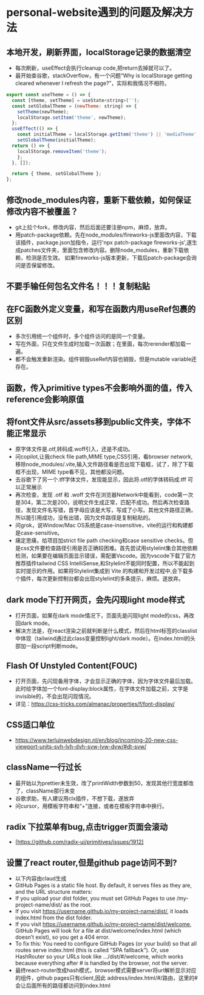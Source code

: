 # personal-website遇到的问题及解决方法

## 本地开发，刷新界面，localStorage记录的数据清空

* 每次刷新，useEffect会执行cleanup code,把return去掉就可以了。
* 最开始查谷歌，stackOverflow，有一个问题“Why is localStorage getting cleared whenever I refresh the page?”，实际和我情况不相符。

```javascript
export const useTheme = () => {
  const [theme, setTheme] = useState<string>('');
  const setGlobalTheme = (newTheme: string) => {
    setTheme(newTheme);
    localStorage.setItem('theme', newTheme);
  };
  useEffect(() => {
    const initialTheme = localStorage.getItem('theme') || 'mediaTheme';
    setGlobalTheme(initialTheme);
  return () => {
    localStorage.removeItem('theme');
    };
  }, []);

  return { theme, setGlobalTheme };
};
```

## 修改node_modules内容，重新下载依赖，如何保证修改内容不被覆盖？

* git上拉个fork，修改内容，然后后面还要注册npm，麻烦，放弃。
* 用patch-package依赖。先在node_modules/fireworks-js里面改内容，下载该插件，package.json加指令，运行'npx patch-package fireworks-js',遂生成patches文件夹，里面包含修改内容。删除node_modules，重新下载依赖，检测是否生效。 如果fireworks-js版本更新，下载后patch-package会询问是否保留修改。

## 不要手输任何包名文件名！！！复制粘贴

## 在FC函数外定义变量，和写在函数内用useRef包裹的区别

* 多次引用统一个组件时，多个组件访问的是同一个变量。
* 写在外面，只在文件生成时加载一次函数；在里面，每次rerender都加载一遍。
* 都不会触发重新渲染。组件销毁useRef内容也销毁，但是mutable variable还存在。

## 函数，传入primitive types不会影响外面的值，传入reference会影响原值

## 将font文件从src/assets移到public文件夹，字体不能正常显示

* 原字体文件是.otf,转码成.woff引入，还是不成功。
* 问copilot,让我check file path,MIME type,CSS引用，看browser network,移除node_modules/.vite,输入文件路径看是否出现下载框，试了，除了下载框不出现，MIME type看不见，其他都没问题。
* 去谷歌下了另一个.tff字体文件，发现能显示，因此将.otf的字体转码成.tff 可以正常展示
* 再次检查，发现 .otf 和 .woff 文件在浏览器Network中能看到，code第一次是304，第二次是200，说明文件生成正常，匹配不成功。然后再次检查路径，发现文件名写错，首字母应该是大写，写成了小写。其他文件路径正确，所以能引用成功，没有出错，因为文件路径是复制粘贴的。
* 问grok，说Window/Mac OS系统是case-insensitive，vite的运行和构建都是case-sensitive。
* 痛定思痛，给项目加strict file path checking和case sensitive checks。但是css文件要检查路径引用是否正确较困难。首先尝试用stylelint集合其他依赖检测，如果要在编辑页面显示错误，需配置Vscode。因为vscode下载了官方推荐插件tailwind CSS IntelliSense,和Stylelint不能同时配置，所以不能起到实时提示的作用。如果将Stylelint集成到 Vite 的构建和开发过程中,会下载多个插件，每次更新控制台都会出现stylelint的多条提示，麻烦。遂放弃。

## dark mode下打开网页，会先闪现light mode样式

* 打开页面，如果在dark mode情况下，页面先是闪现light mode的css，再改回dark mode。
* 解决方法是，在react渲染之前就判断是什么模式，然后在html标签的classlist中体现（tailwind通过此class变量控制light/dark mode）。在index.html的头部加一段script判断mode。

## Flash Of Unstyled Content(FOUC)

* 打开页面，先闪现备用字体，才会显示正确的字体，因为字体文件最后加载。此时给字体加一个font-display:block属性，在字体文件加载之前，文字是invisible的，不会出现闪现情况。
* 详见：<https://css-tricks.com/almanac/properties/f/font-display/>

## CSS适口单位

* <https://www.terluinwebdesign.nl/en/blog/incoming-20-new-css-viewport-units-svh-lvh-dvh-svw-lvw-dvw/#dt-svw/>

## className一行过长

* 最开始以为prettier未生效，改了printWidth参数到50，发现其他行宽度都改了，className那行未变
* 谷歌求助，有人建议用clx插件，不想下载，遂放弃
* 问cursor，用模板字符串和“+”连接，或者在模板字符串中换行。

## radix 下拉菜单有bug,点击trigger页面会滚动

* [https://github.com/radix-ui/primitives/issues/1912]

## 设置了react router,但是github page访问不到?

* 以下内容由claud生成
* GitHub Pages is a static file host. By default, it serves files as they are, and the URL structure matters:
* If you upload your dist folder, you must set GitHub Pages to use /my-project-name/dist/ as the root.
* If you visit https://username.github.io/my-project-name/dist/, it loads index.html from the dist folder.
* If you visit https://username.github.io/my-project-name/dist/welcome, GitHub Pages will look for a file at dist/welcome/index.html (which doesn’t exist), so you get a 404 error.
* To fix this:
  You need to configure GitHub Pages (or your build) so that all routes serve index.html (this is called “SPA fallback”).
  Or, use HashRouter so your URLs look like .../dist/#/welcome, which works because everything after # is handled by the browser, not the server.
* 最终react-router改成hash模式，browser模式需要server将url解析显示对应的组件，github pages只有client,因此 address/index.html/#/路由，这里的#会让后面所有的路径都访问到index.html 
